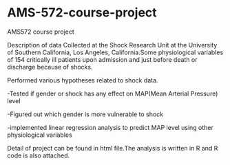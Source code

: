 # AMS-572-course-project
AMS572 course project

Description of data
Collected at the Shock Research Unit at the University of Southern California, Los Angeles, California.Some physiological variables of 154 critically ill patients upon admission and just before death or discharge because of shocks.

Performed various hypotheses related to shock data.

-Tested if gender or shock has any effect on MAP(Mean Arterial Pressure) level

-Figured out which gender is more vulnerable to shock

-implemented linear regression analysis to predict MAP level using other physiological variables

Detail of project can be found in html file.The analysis is written in R and R code is also attached.
